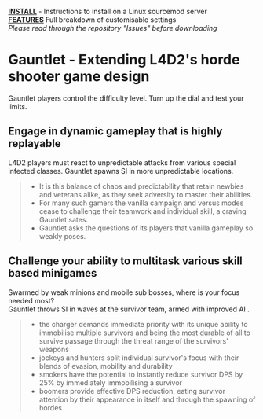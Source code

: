 **[INSTALL](/INSTALL.md)** - Instructions to install on a Linux sourcemod server  
**[FEATURES](/FEATURES.md)** Full breakdown of customisable settings  
*Please read through the repository "Issues" before downloading*     
# Gauntlet - Extending L4D2's horde shooter game design 
Gauntlet players control the difficulty level. Turn up the dial and test your limits.

## Engage in dynamic gameplay that is highly replayable

L4D2 players must react to unpredictable attacks from various special infected classes. 
Gauntlet spawns SI in more unpredictable locations.

> - It is this balance of chaos and predictability that retain newbies and veterans alike, as they seek adversity to master their abilities. 
> - For many such gamers the vanilla campaign and versus modes cease to challenge their teamwork and individual skill, a craving Gauntlet sates.  
> - Gauntlet asks the questions of its players that vanilla gameplay so weakly poses.  
 
## Challenge your ability to multitask various skill based minigames

Swarmed by weak minions and mobile sub bosses, where is your focus needed most?  
Gauntlet throws SI in waves at the survivor team, armed with improved AI .
  
> - the charger demands immediate priority with its unique ability to immobilise multiple survivors and being the most durable of all to survive passage through the threat range of the survivors' weapons  
> - jockeys and hunters split individual survivor's focus with their blends of evasion, mobility and durability  
> - smokers have the potential to instantly reduce survivor DPS by 25% by immediately immobilising a survivor  
> - boomers provide effective DPS reduction, eating survivor attention by their appearance in itself and through the spawning of hordes 

